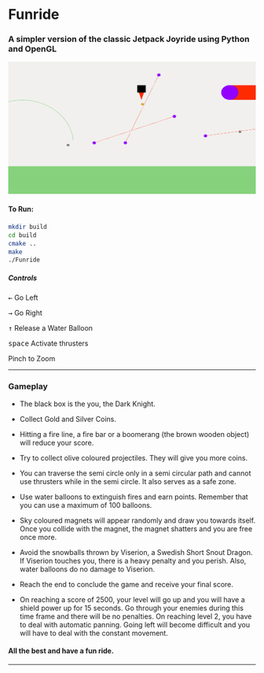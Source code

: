 # Funride

### A simpler version of the classic Jetpack Joyride using Python and OpenGL

![](https://github.com/sayarghoshroy/Funride/blob/master/images/funride_obs.png)


#### To Run:

```bash
mkdir build
cd build
cmake ..
make
./Funride
```

##### Controls

<kbd>&#8592;</kbd> Go Left

<kbd>&#8594;</kbd> Go Right

<kbd>&#8593;</kbd> Release a Water Balloon

<kbd>space</kbd> Activate thrusters

Pinch to Zoom

---
### Gameplay

- The black box is the you, the Dark Knight.

- Collect Gold and Silver Coins.

- Hitting a fire line, a fire bar or a boomerang (the brown wooden object) will reduce your score.

- Try to collect olive coloured projectiles. They will give you more coins.

- You can traverse the semi circle only in a semi circular path and cannot use thrusters while in the semi circle. It also serves as a safe zone.

- Use water balloons to extinguish fires and earn points. Remember that you can use a maximum of 100 balloons.

- Sky coloured magnets will appear randomly and draw you towards itself. Once you collide with the magnet, the magnet shatters and you are free once more.

- Avoid the snowballs thrown by Viserion, a Swedish Short Snout Dragon. If Viserion touches you, there is a heavy penalty and you perish. Also, water balloons do no damage to Viserion.

- Reach the end to conclude the game and receive your final score.

- On reaching a score of 2500, your level will go up and you will have a shield power up for 15 seconds. Go through your enemies during this time frame and there will be no penalties. On reaching level 2, you have to deal with automatic panning. Going left will become difficult and you will have to deal with the constant movement.

#### All the best and have a fun ride.

---

